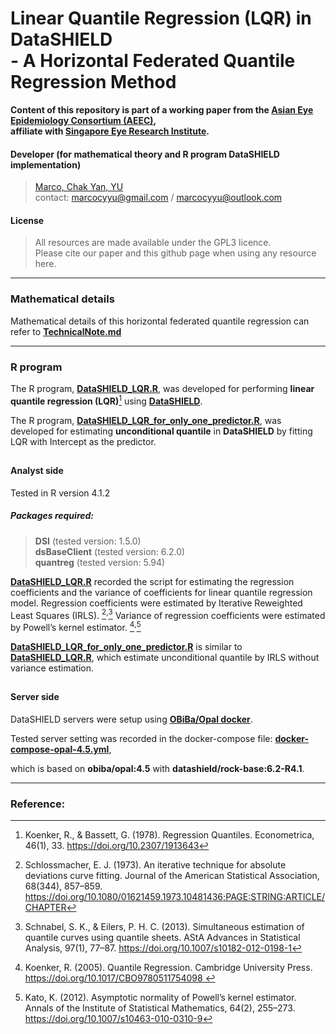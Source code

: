 # Linear Quantile Regression (LQR) in DataSHIELD <br>- A Horizontal Federated Quantile Regression Method

**Content of this repository is part of a working paper from the [Asian Eye Epidemiology Consortium (AEEC)](https://www.snec.com.sg/research-innovation/research-groups-platforms/research-groups/ocular-epidemiology), <br>affiliate with [Singapore Eye Research Institute](https://www.snec.com.sg/research-innovation/about-seri).**

#### Developer (for mathematical theory and R program DataSHIELD implementation)

> [Marco, Chak Yan, YU](https://www.linkedin.com/in/marcocyyu/) <br>
> contact: [marcocyyu@gmail.com](mailto:marcocyyu@gmail.com) / [marcocyyu@outlook.com](mailto:marcocyyu@outlook.com) <br>

#### License

> All resources are made available under the GPL3 licence. <br>
> Please cite our paper and this github page when using any resource here. <br>

***

### Mathematical details

Mathematical details of this horizontal federated quantile regression can refer to **[TechnicalNote.md](TechnicalNote.md)**

***

### R program

The R program, **[DataSHIELD_LQR.R](DataSHIELD_LQR.R)**, was developed for performing **linear quantile regression (LQR)**[^1] using **[DataSHIELD](https://datashield.org/)**.

The R program, **[DataSHIELD_LQR_for_only_one_predictor.R](DataSHIELD_LQR_for_only_one_predictor.R)**, was developed for estimating **unconditional quantile** in **DataSHIELD** by fitting LQR with Intercept as the predictor.

##

#### Analyst side

Tested in R version 4.1.2

##### Packages required:

> **DSI** (tested version: 1.5.0) <br>
> **dsBaseClient** (tested version: 6.2.0) <br>
> **quantreg** (tested version: 5.94) <br>

**[DataSHIELD_LQR.R](DataSHIELD_LQR.R)** recorded the script for estimating the regression coefficients and the variance of coefficients for linear quantile regression model. 
Regression coefficients were estimated by Iterative Reweighted Least Squares (IRLS). [^2]<sup>,</sup>[^3] 
Variance of regression coefficients were estimated by Powell’s kernel estimator. [^4]<sup>,</sup>[^5] 

**[DataSHIELD_LQR_for_only_one_predictor.R](DataSHIELD_LQR_for_only_one_predictor.R)** is similar to **[DataSHIELD_LQR.R](DataSHIELD_LQR.R)**,
which estimate unconditional quantile by IRLS without variance estimation.

##

#### Server side

DataSHIELD servers were setup using **[OBiBa/Opal docker](https://github.com/obiba/docker-opal)**.

Tested server setting was recorded in the docker-compose file: **[docker-compose-opal-4.5.yml](docker-compose-opal-4.5.yml)**,

which is based on **obiba/opal:4.5** with **datashield/rock-base:6.2-R4.1**.

***

### Reference:

[^1]: Koenker, R., & Bassett, G. (1978). Regression Quantiles. Econometrica, 46(1), 33. https://doi.org/10.2307/1913643

[^2]: Schlossmacher, E. J. (1973). An iterative technique for absolute deviations curve fitting. Journal of the American Statistical Association, 68(344), 857–859. https://doi.org/10.1080/01621459.1973.10481436;PAGE:STRING:ARTICLE/CHAPTER

[^3]: Schnabel, S. K., & Eilers, P. H. C. (2013). Simultaneous estimation of quantile curves using quantile sheets. AStA Advances in Statistical Analysis, 97(1), 77–87. https://doi.org/10.1007/s10182-012-0198-1 

[^4]: Koenker, R. (2005). Quantile Regression. Cambridge University Press. https://doi.org/10.1017/CBO9780511754098 

[^5]: Kato, K. (2012). Asymptotic normality of Powell’s kernel estimator. Annals of the Institute of Statistical Mathematics, 64(2), 255–273. https://doi.org/10.1007/s10463-010-0310-9 
